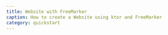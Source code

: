 ```yaml
---
title: Website with FreeMarker
caption: How to create a Website using ktor and FreeMarker
category: quickstart
---
```

